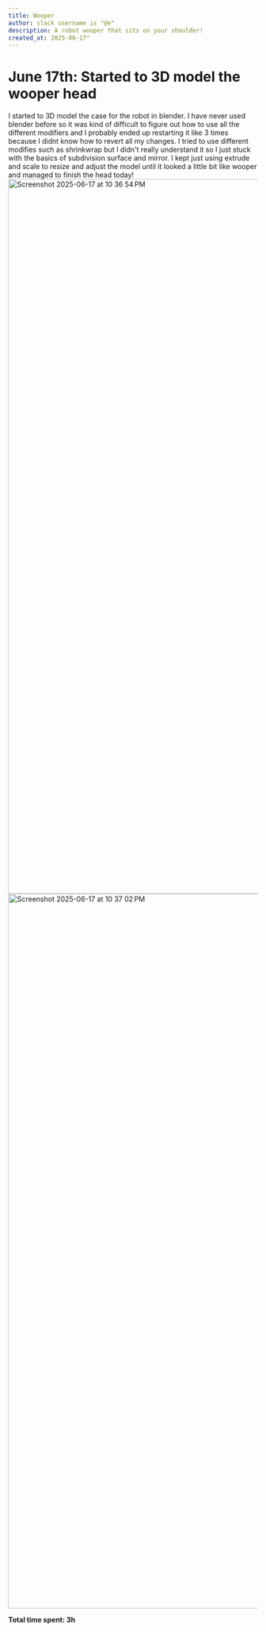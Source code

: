 ```yaml
---
title: Wooper
author: slack username is "@e"
description: A robot wooper that sits on your shoulder!
created_at: 2025-06-17"
---
```


# June 17th: Started to 3D model the wooper head

I started to 3D model the case for the robot in blender. I have never used blender before so it was kind of difficult to figure out how to use all the different modifiers and I probably ended up restarting it like 3 times because I didnt know how to revert all my changes. I tried to use different modifies such as shrinkwrap but I didn't really understand it so I just stuck with the basics of subdivision surface and mirror. I kept just using extrude and scale to resize and adjust the model until it looked a little bit like wooper and managed to finish the head today!
<img width="1440" alt="Screenshot 2025-06-17 at 10 36 54 PM" src="https://github.com/user-attachments/assets/0c2f3c2b-4fd3-4f42-ba4e-ef9d049b3899" />
<img width="1440" alt="Screenshot 2025-06-17 at 10 37 02 PM" src="https://github.com/user-attachments/assets/99275e50-3ed7-49d2-a5a4-dd798c83bb33" />

**Total time spent: 3h**
